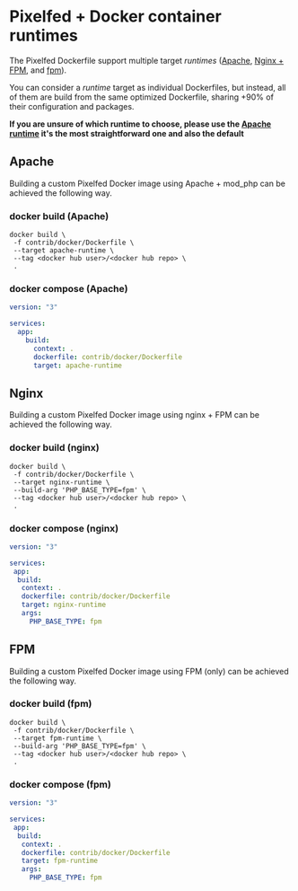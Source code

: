 # Pixelfed + Docker container runtimes

The Pixelfed Dockerfile support multiple target *runtimes* ([Apache](#apache), [Nginx + FPM](#nginx), and [fpm](#fpm)).

You can consider a *runtime* target as individual Dockerfiles, but instead, all of them are build from the same optimized Dockerfile, sharing +90% of their configuration and packages.

**If you are unsure of which runtime to choose, please use the [Apache runtime](#apache) it's the most straightforward one and also the default**

## Apache

Building a custom Pixelfed Docker image using Apache + mod_php can be achieved the following way.

### docker build (Apache)

```shell
docker build \
 -f contrib/docker/Dockerfile \
 --target apache-runtime \
 --tag <docker hub user>/<docker hub repo> \
 .
```

### docker compose (Apache)

```yaml
version: "3"

services:
  app:
    build:
      context: .
      dockerfile: contrib/docker/Dockerfile
      target: apache-runtime
```

## Nginx

Building a custom Pixelfed Docker image using nginx + FPM can be achieved the following way.

### docker build (nginx)

```shell
docker build \
 -f contrib/docker/Dockerfile \
 --target nginx-runtime \
 --build-arg 'PHP_BASE_TYPE=fpm' \
 --tag <docker hub user>/<docker hub repo> \
 .
```

### docker compose (nginx)

```yaml
version: "3"

services:
 app:
  build:
   context: .
   dockerfile: contrib/docker/Dockerfile
   target: nginx-runtime
   args:
     PHP_BASE_TYPE: fpm
```

## FPM

Building a custom Pixelfed Docker image using FPM (only) can be achieved the following way.

### docker build (fpm)

```shell
docker build \
 -f contrib/docker/Dockerfile \
 --target fpm-runtime \
 --build-arg 'PHP_BASE_TYPE=fpm' \
 --tag <docker hub user>/<docker hub repo> \
 .
```

### docker compose (fpm)

```yaml
version: "3"

services:
 app:
  build:
   context: .
   dockerfile: contrib/docker/Dockerfile
   target: fpm-runtime
   args:
     PHP_BASE_TYPE: fpm
```
